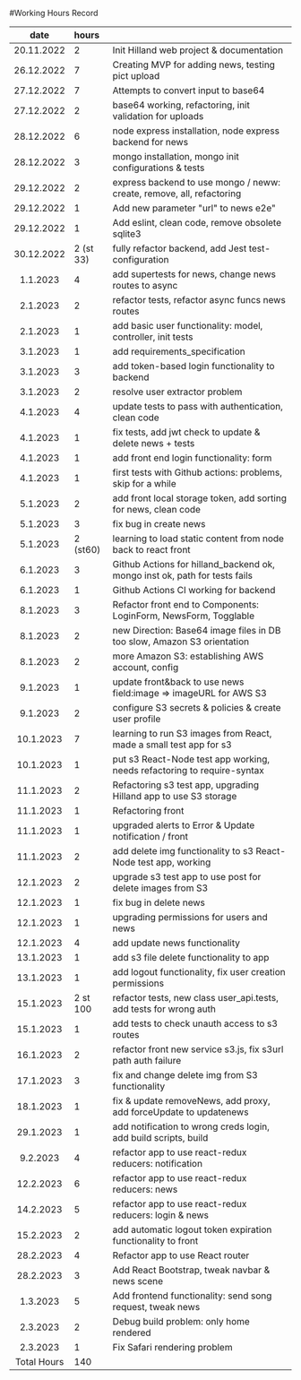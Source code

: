 #Working Hours Record

|date | hours |  |
|:--:|:--|:----|
|20.11.2022|2| Init Hilland web project & documentation|
|26.12.2022|7| Creating MVP for adding news, testing pict upload|
|27.12.2022|7| Attempts to convert input to base64|
|27.12.2022|2| base64 working, refactoring, init validation for uploads|
|28.12.2022|6| node express installation, node express backend for news|
|28.12.2022|3| mongo installation, mongo init configurations & tests|
|29.12.2022|2| express backend to use mongo / neww: create, remove, all, refactoring|
|29.12.2022|1| Add new parameter "url" to news e2e"|
|29.12.2022|1| Add eslint, clean code, remove obsolete sqlite3|
|30.12.2022|2 (st 33)| fully refactor backend, add Jest test-configuration|
|1.1.2023|4| add supertests for news, change news routes to async|
|2.1.2023|2| refactor tests, refactor async funcs news routes|  
|2.1.2023|1| add basic user functionality: model, controller, init tests|
|3.1.2023|1| add requirements_specification|
|3.1.2023|3|add token-based login functionality to backend|
|3.1.2023|2| resolve user extractor problem|
|4.1.2023|4| update tests to pass with authentication, clean code|
|4.1.2023|1| fix tests, add jwt check to update & delete news + tests| 
|4.1.2023|1| add front end login functionality: form|
|4.1.2023|1| first tests with Github actions: problems, skip for a while|
|5.1.2023|2| add front local storage token, add sorting for news, clean code|
|5.1.2023|3| fix bug in create news|
|5.1.2023|2 (st60)| learning to load static content from node back to react front|
|6.1.2023|3| Github Actions for hilland_backend ok, mongo inst ok, path for tests fails| 
|6.1.2023|1| Github Actions CI working for backend|
|8.1.2023|3| Refactor front end to Components: LoginForm, NewsForm, Togglable |
|8.1.2023|2| new Direction: Base64 image files in DB too slow, Amazon S3 orientation| 
|8.1.2023|2| more Amazon S3: establishing AWS account, config|
|9.1.2023|1| update front&back to use news field:image => imageURL for AWS S3|
|9.1.2023|2| configure S3 secrets & policies & create user profile|
|10.1.2023|7| learning to run S3 images from React, made a small test app for s3|  
|10.1.2023|1| put s3 React-Node test app working, needs refactoring to require-syntax|
|11.1.2023|2| Refactoring s3 test app, upgrading Hilland app to use S3 storage| 
|11.1.2023|1| Refactoring front |
|11.1.2023|1| upgraded alerts to  Error & Update notification / front|
|11.1.2023|2| add delete img functionality to s3 React-Node test app, working| 
|12.1.2023|2| upgrade s3 test app to use post for delete images from S3|
|12.1.2023|1| fix bug in delete news|
|12.1.2023|1| upgrading permissions for users and news|
|12.1.2023|4| add update news functionality|
|13.1.2023|1| add s3 file delete functionality to app|
|13.1.2023|1| add logout functionality, fix user creation permissions|
|15.1.2023|2 st 100| refactor tests, new class user_api.tests, add tests for wrong auth|
|15.1.2023|1| add tests to check unauth access to s3 routes |
|16.1.2023|2| refactor front new service s3.js, fix s3url path auth failure|
|17.1.2023|3| fix and change delete img from S3 functionality|
|18.1.2023|1| fix & update removeNews, add proxy, add forceUpdate to updatenews|
|29.1.2023|1| add notification to wrong creds login, add build scripts, build |
|9.2.2023|4| refactor app to use react-redux reducers: notification|
|12.2.2023|6| refactor app to use react-redux reducers: news|
|14.2.2023|5| refactor app to use react-redux reducers: login & news|
|15.2.2023|2| add automatic logout token expiration functionality to front|
|28.2.2023|4| Refactor app to use React router|
|28.2.2023|3| Add React Bootstrap, tweak navbar & news scene|
|1.3.2023|5| Add frontend functionality: send song request, tweak news|
|2.3.2023|2| Debug build problem: only home rendered|
|2.3.2023|1| Fix Safari rendering problem|
|Total Hours|140|
